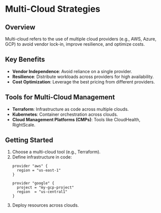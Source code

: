 # Multi-Cloud Strategies

## Overview
Multi-cloud refers to the use of multiple cloud providers (e.g., AWS, Azure, GCP) to avoid vendor lock-in, improve resilience, and optimize costs.

## Key Benefits
- **Vendor Independence**: Avoid reliance on a single provider.
- **Resilience**: Distribute workloads across providers for high availability.
- **Cost Optimization**: Leverage the best pricing from different providers.

## Tools for Multi-Cloud Management
- **Terraform**: Infrastructure as code across multiple clouds.
- **Kubernetes**: Container orchestration across clouds.
- **Cloud Management Platforms (CMPs)**: Tools like CloudHealth, RightScale.

## Getting Started
1. Choose a multi-cloud tool (e.g., Terraform).
2. Define infrastructure in code:
   ```hcl
   provider "aws" {
     region = "us-east-1"
   }

   provider "google" {
     project = "my-gcp-project"
     region  = "us-central1"
   }
3. Deploy resources across clouds.

